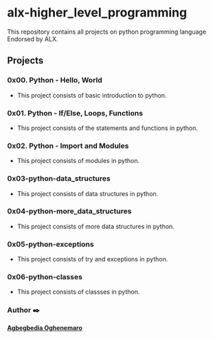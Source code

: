 # alx-higher_level_programming
This repository contains all projects on python programming language Endorsed by ALX.

## Projects
### 0x00. Python - Hello, World
- This project consists of basic introduction to python.

### 0x01. Python - If/Else, Loops, Functions
- This project consists of the statements and functions in python.

### 0x02. Python - Import and Modules
- This project consists of modules in python.

### 0x03-python-data_structures
- This project consists of data structures in python.

### 0x04-python-more_data_structures
- This project consists of more data structures in python.

### 0x05-python-exceptions
- This project consists of try and exceptions in python.

### 0x06-python-classes
- This project consists of classses in python.

### Author :black_nib:
[**Agbegbedia Oghenemaro**](https://github.com/OghenemaroAgbegbedia)
